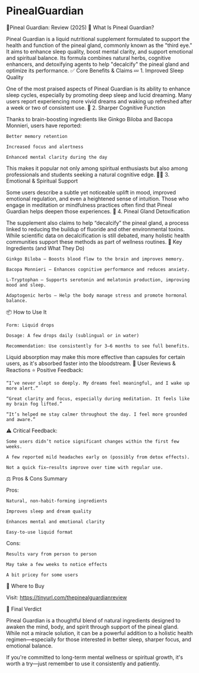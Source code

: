 # PinealGuardian
🌟Pineal Guardian: Review (2025)
🧬 What Is Pineal Guardian?

Pineal Guardian is a liquid nutritional supplement formulated to support the health and function of the pineal gland, commonly known as the "third eye." It aims to enhance sleep quality, boost mental clarity, and support emotional and spiritual balance. Its formula combines natural herbs, cognitive enhancers, and detoxifying agents to help "decalcify" the pineal gland and optimize its performance.
✅ Core Benefits & Claims
💤 1. Improved Sleep Quality

One of the most praised aspects of Pineal Guardian is its ability to enhance sleep cycles, especially by promoting deep sleep and lucid dreaming. Many users report experiencing more vivid dreams and waking up refreshed after a week or two of consistent use.
🧠 2. Sharper Cognitive Function

Thanks to brain-boosting ingredients like Ginkgo Biloba and Bacopa Monnieri, users have reported:

    Better memory retention

    Increased focus and alertness

    Enhanced mental clarity during the day

This makes it popular not only among spiritual enthusiasts but also among professionals and students seeking a natural cognitive edge.
🧘‍♂️ 3. Emotional & Spiritual Support

Some users describe a subtle yet noticeable uplift in mood, improved emotional regulation, and even a heightened sense of intuition. Those who engage in meditation or mindfulness practices often find that Pineal Guardian helps deepen those experiences.
🚫 4. Pineal Gland Detoxification

The supplement also claims to help “decalcify” the pineal gland, a process linked to reducing the buildup of fluoride and other environmental toxins. While scientific data on decalcification is still debated, many holistic health communities support these methods as part of wellness routines.
🔬 Key Ingredients (and What They Do)

    Ginkgo Biloba – Boosts blood flow to the brain and improves memory.

    Bacopa Monnieri – Enhances cognitive performance and reduces anxiety.

    L-Tryptophan – Supports serotonin and melatonin production, improving mood and sleep.

    Adaptogenic herbs – Help the body manage stress and promote hormonal balance.

📦 How to Use It

    Form: Liquid drops

    Dosage: A few drops daily (sublingual or in water)

    Recommendation: Use consistently for 3–6 months to see full benefits.

Liquid absorption may make this more effective than capsules for certain users, as it's absorbed faster into the bloodstream.
💬 User Reviews & Reactions
⭐ Positive Feedback:

    “I’ve never slept so deeply. My dreams feel meaningful, and I wake up more alert.”

    “Great clarity and focus, especially during meditation. It feels like my brain fog lifted.”

    “It’s helped me stay calmer throughout the day. I feel more grounded and aware.”

⚠️ Critical Feedback:

    Some users didn’t notice significant changes within the first few weeks.

    A few reported mild headaches early on (possibly from detox effects).

    Not a quick fix—results improve over time with regular use.

⚖️ Pros & Cons Summary

Pros:

    Natural, non-habit-forming ingredients

    Improves sleep and dream quality

    Enhances mental and emotional clarity

    Easy-to-use liquid format

Cons:

    Results vary from person to person

    May take a few weeks to notice effects

    A bit pricey for some users

🛒 Where to Buy

Visit: https://tinyurl.com/thepinealguardianreview

🧾 Final Verdict

Pineal Guardian is a thoughtful blend of natural ingredients designed to awaken the mind, body, and spirit through support of the pineal gland. While not a miracle solution, it can be a powerful addition to a holistic health regimen—especially for those interested in better sleep, sharper focus, and emotional balance.

If you're committed to long-term mental wellness or spiritual growth, it's worth a try—just remember to use it consistently and patiently.
